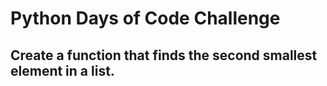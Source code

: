 # Python Days of Code Challenge

## Create a function that finds the second smallest element in a list.
